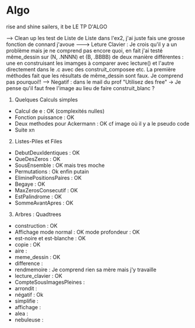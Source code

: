 # Algo
rise and shine sailers, it be LE TP D'ALGO

--> Clean up les test de Liste de Liste dans l'ex2, j'ai juste fais une grosse fonction de connard j'avoue
---> Leture Clavier : Je crois qu'il y a un problème mais je ne comprend pas encore quoi, en fait j'ai testé même_dessin sur (N, .NNNN) et (B, .BBBB) de deux manière différentes : une en construisant les imamges à comparer avec lecture() et l'autre directement dans le .c avec des construit_composee etc. La première méthodes fait que les résultats de même_dessin sont faux. Je comprend pas pourquoi!!
--> Negatif : dans le mail du prof "Utilisez des free" -> Je pense qu'il faut free l'image au lieu de faire construit_blanc ?

1. Quelques Calculs simples
  - Calcul de e : OK (complexités nulles)
  - Fonction puissance : OK
  - Deux methodes pour Ackermann : OK cf image où il y a le pseudo code
  - Suite xn
	
2. Listes-Piles et Files
  - DebutDeuxIdentiques : OK
  - QueDesZeros : OK
  - SousEnsemble : OK mais tres moche
  - Permutations : Ok enfin putain
  - EliminePositionsPaires : OK
  - Begaye : OK
  - MaxZerosConsecutif : OK
  - EstPalindrome : OK
  - SommeAvantApres : OK
  
3. Arbres : Quadtrees
  - construction : OK
  - Affichage 
  	mode normal : OK
	mode profondeur : OK
  - est-noire et est-blanche : OK
  - copie : OK
  - aire :
  - meme_dessin : OK
  - difference :
  - rendmemoire : Je comprend rien sa mère mais j'y travaille
  - lecture_clavier : OK 
  - CompteSousImagesPleines :
  - arrondit :
  - négatif : Ok 
  - simplifie :
  - affichage :
  - alea :
  - nebuleuse :
